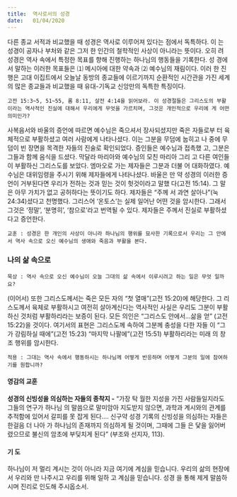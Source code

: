 ```yaml
---
title:  역사로서의 성경
date:   01/04/2020
---
```


다른 종교 서적과 비교했을 때 성경은 역사로 이루어져 있다는 점에서 독특하다. 이
는 성경이 공자나 부처와 같은 그저 한 인간의 철학적인 사상이 아니라는 뜻이다. 오히
려 성경은 역사 속에서 특정한 목표를 향해 진행하는 하나님의 행동들을 기록한다. 성
경에서 말하는 이러한 목표들은 ⑴ 메시아에 대한 약속과 ⑵ 예수님의 재림이다. 이러
한 진행은 고대 이집트에서 오늘날 동방의 종교들에 이르기까지 순환적인 시간관을
가진 세계의 많은 종교들과 비교했을 때 유대-기독교 신앙만의 독특한 특징이다.

`고전 15:3~5, 51~55, 롬 8:11, 살전 4:14을 읽어보라. 이 성경절들은 그리스도의 부활
이라는 역사적인 진실에 대해서 우리에게 무엇을 가르치며, 그것은 개인적으로 우리에
게 어떤 의미인가?`

사복음서와 바울의 증언에 따르면 예수님은 죽으셔서 장사되셨지만 죽은 자들로부
터 육체적으로 부활하셨고 여러 사람에게 나타나셨다. 이는 그분을 무덤에 눕히고 나
중에 무덤이 빈 장면을 목격한 자들의 진술로 확인되었다. 증인들은 예수님과 접촉했
고, 그분은 그들과 함께 음식을 드셨다. 막달라 마리아와 예수님의 모친 마리아 그리
고 다른 여인들이 부활하신 그리스도를 보았다. 엠마오로 가는 제자들은 그분과 더불
어 대화하였다. 예수님은 대위임령을 주시기 위해 제자들에게 나타나셨다. 바울은 만
약 성경의 이러한 증언이 거부된다면 우리가 전하는 것과 믿는 것이 헛것이라고 말했
다(고전 15:14). 그 말은 아무 가치가 없고 공허하다는 뜻이기도 하다. 제자들은 “주께
서 과연 살아나”(눅 24:34)셨다고 천명했다. 그리스어 ‘온토스’는 실제 일어난 어떤 것을
암시한다. 그래서 그것은 ‘정말’, ‘분명히’, ‘참으로’라고 번역될 수 있다. 제자들은 주께서
진실로 부활하셨다고 증언한다.

`교훈 : 성경은 한 개인의 사상이 아니라 하나님의 행위를 묘사한 기록으로서 우리는
그 안에서 역사 속으로 오신 예수님의 생애와 죽음과 부활을 본다.`

### 나의 삶 속으로

`묵상 : 역사 속으로 오신 예수님이 오늘 그대의 삶 속에서 이루시려고 하는 일은 무엇
일까요?`

(이어서) 또한 그리스도께서는 죽은 모든 자의 “첫 열매”(고전 15:20)에 해당한다. 그
리스도께서 육체로 부활하시고 여전히 살아계신다는 역사적인 사실은 우리도 그분이
부활하신 것처럼 부활하리라는 보증이 된다. 모든 의인은 “그리스도 안에서…삶을 얻”
(고전 15:22)을 것이다. 여기서의 표현은 그리스도께 속하여 그분께 충성을 다한 자들
이 “그가 강림하실 때에”(고전 15:23) “마지막 나팔에”(고전 15:51) 부활하리라는 미래
의 창조 행위를 암시한다.

`적용 : 그대는 역사 속에서 행동하시는 하나님께 어떻게 반응하며 어떻게 그분의 일에
참여하기를 원합니까?`

#### 영감의 교훈

**성경의 신빙성을 의심하는 자들의 종착지 -** “가장 탁
월한 지성을 가진 사람들일지라도 그들의 연구가 하나님
의 말씀으로 말미암아 지도받지 않으면, 과학과 계시와의
관계를 추적함에 있어서 갈피를 못 잡게 된다.… 신구약
성경 기록의 신빙성을 의심하는 자들은 한걸음 더 나아
가 하나님의 존재까지 의심하게 될 것이며, 그때에 그들
은 닻을 잃어버렸으므로 불신의 암초에 부딪치게 된다”
(부조와 선지자, 113).

#### 기 도

하나님이 저 멀리 계시는
것이 아니라 지금 여기에
계심을 믿습니다. 우리의
삶의 현장에서 우리와 만
나주시고 우리를 위해 일하
고 계심을 믿습니다. 성경
을 통해 제게 말씀하시며
진리로 인도해 주시옵소서.